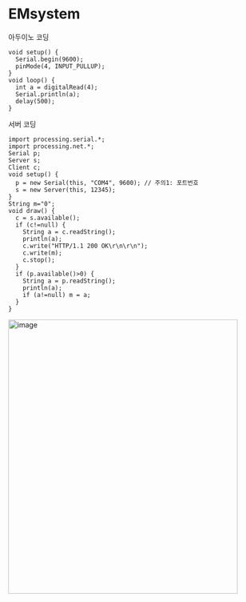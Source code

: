 # EMsystem

아두이노 코딩
```
void setup() {
  Serial.begin(9600);
  pinMode(4, INPUT_PULLUP);
}
void loop() {
  int a = digitalRead(4);
  Serial.println(a);
  delay(500);
}

```
서버 코딩
```
import processing.serial.*;
import processing.net.*;
Serial p;
Server s;
Client c;
void setup() {
  p = new Serial(this, "COM4", 9600); // 주의1: 포트번호
  s = new Server(this, 12345);
}
String m="0";
void draw() {
  c = s.available();
  if (c!=null) {
    String a = c.readString();
    println(a);
    c.write("HTTP/1.1 200 OK\r\n\r\n");
    c.write(m);
    c.stop();
  }
  if (p.available()>0) {
    String a = p.readString();
    println(a);
    if (a!=null) m = a;
  }
}
```
<img width="459" height="548" alt="image" src="https://github.com/user-attachments/assets/8290aa24-b75b-4e66-812f-bdbe72c28b75" />
